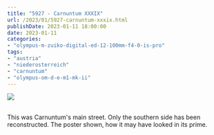 ```yaml
---
title: "5927 - Carnuntum XXXIX"
url: /2023/01/5927-carnuntum-xxxix.html
publishDate: 2023-01-11 18:00:00
date: 2023-01-11
categories:
- "olympus-m-zuiko-digital-ed-12-100mm-f4-0-is-pro"
tags:
- "austria"
- "niederosterreich"
- "carnuntum"
- "olympus-om-d-e-m1-mk-ii"
---
```

<div class="container">
<div class="center"><a target="_blank" href="https://d25zfm9zpd7gm5.cloudfront.net/1200x1200/2019/20190922_102358_lr.jpg"><img class="webfeedsFeaturedVisual" src="https://d25zfm9zpd7gm5.cloudfront.net/0600x0600/2019/20190922_102358_lr.jpg" /></a></div>
</div>
<br />

This was Carnuntum's main street. Only the southern side has
been reconstructed. The poster shown, how it may have looked
in its prime.
